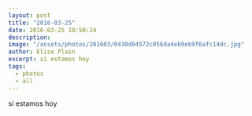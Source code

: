 ```yaml
---
layout: post
title: "2016-03-25"
date: 2016-03-25 10:50:24
description: 
image: "/assets/photos/201603/0430d04572c056da4eb9eb9f6afc14dc.jpg"
author: Elise Plain
excerpt: sí estamos hoy
tags: 
  - photos
  - all
---
```


sí estamos hoy
<p></p>
